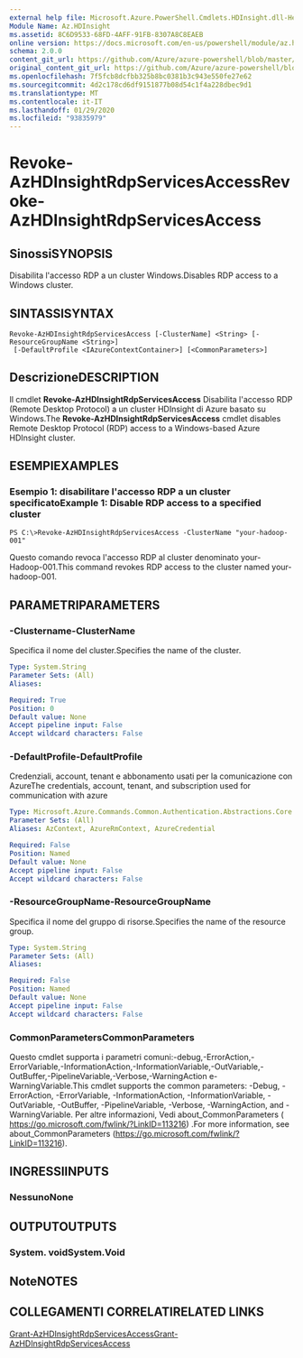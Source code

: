 ```yaml
---
external help file: Microsoft.Azure.PowerShell.Cmdlets.HDInsight.dll-Help.xml
Module Name: Az.HDInsight
ms.assetid: 8C6D9533-68FD-4AFF-91FB-8307A8C8EAEB
online version: https://docs.microsoft.com/en-us/powershell/module/az.hdinsight/revoke-azhdinsightrdpservicesaccess
schema: 2.0.0
content_git_url: https://github.com/Azure/azure-powershell/blob/master/src/HDInsight/HDInsight/help/Revoke-AzHDInsightRdpServicesAccess.md
original_content_git_url: https://github.com/Azure/azure-powershell/blob/master/src/HDInsight/HDInsight/help/Revoke-AzHDInsightRdpServicesAccess.md
ms.openlocfilehash: 7f5fcb8dcfbb325b8bc0381b3c943e550fe27e62
ms.sourcegitcommit: 4d2c178cd6df9151877b08d54c1f4a228dbec9d1
ms.translationtype: MT
ms.contentlocale: it-IT
ms.lasthandoff: 01/29/2020
ms.locfileid: "93835979"
---
```

# <span data-ttu-id="b7f6a-101">Revoke-AzHDInsightRdpServicesAccess</span><span class="sxs-lookup"><span data-stu-id="b7f6a-101">Revoke-AzHDInsightRdpServicesAccess</span></span>

## <span data-ttu-id="b7f6a-102">Sinossi</span><span class="sxs-lookup"><span data-stu-id="b7f6a-102">SYNOPSIS</span></span>
<span data-ttu-id="b7f6a-103">Disabilita l'accesso RDP a un cluster Windows.</span><span class="sxs-lookup"><span data-stu-id="b7f6a-103">Disables RDP access to a Windows cluster.</span></span>

## <span data-ttu-id="b7f6a-104">SINTASSI</span><span class="sxs-lookup"><span data-stu-id="b7f6a-104">SYNTAX</span></span>

```
Revoke-AzHDInsightRdpServicesAccess [-ClusterName] <String> [-ResourceGroupName <String>]
 [-DefaultProfile <IAzureContextContainer>] [<CommonParameters>]
```

## <span data-ttu-id="b7f6a-105">Descrizione</span><span class="sxs-lookup"><span data-stu-id="b7f6a-105">DESCRIPTION</span></span>
<span data-ttu-id="b7f6a-106">Il cmdlet **Revoke-AzHDInsightRdpServicesAccess** Disabilita l'accesso RDP (Remote Desktop Protocol) a un cluster HDInsight di Azure basato su Windows.</span><span class="sxs-lookup"><span data-stu-id="b7f6a-106">The **Revoke-AzHDInsightRdpServicesAccess** cmdlet disables Remote Desktop Protocol (RDP) access to a Windows-based Azure HDInsight cluster.</span></span>

## <span data-ttu-id="b7f6a-107">ESEMPI</span><span class="sxs-lookup"><span data-stu-id="b7f6a-107">EXAMPLES</span></span>

### <span data-ttu-id="b7f6a-108">Esempio 1: disabilitare l'accesso RDP a un cluster specificato</span><span class="sxs-lookup"><span data-stu-id="b7f6a-108">Example 1: Disable RDP access to a specified cluster</span></span>
```
PS C:\>Revoke-AzHDInsightRdpServicesAccess -ClusterName "your-hadoop-001"
```

<span data-ttu-id="b7f6a-109">Questo comando revoca l'accesso RDP al cluster denominato your-Hadoop-001.</span><span class="sxs-lookup"><span data-stu-id="b7f6a-109">This command revokes RDP access to the cluster named your-hadoop-001.</span></span>

## <span data-ttu-id="b7f6a-110">PARAMETRI</span><span class="sxs-lookup"><span data-stu-id="b7f6a-110">PARAMETERS</span></span>

### <span data-ttu-id="b7f6a-111">-Clustername</span><span class="sxs-lookup"><span data-stu-id="b7f6a-111">-ClusterName</span></span>
<span data-ttu-id="b7f6a-112">Specifica il nome del cluster.</span><span class="sxs-lookup"><span data-stu-id="b7f6a-112">Specifies the name of the cluster.</span></span>

```yaml
Type: System.String
Parameter Sets: (All)
Aliases:

Required: True
Position: 0
Default value: None
Accept pipeline input: False
Accept wildcard characters: False
```

### <span data-ttu-id="b7f6a-113">-DefaultProfile</span><span class="sxs-lookup"><span data-stu-id="b7f6a-113">-DefaultProfile</span></span>
<span data-ttu-id="b7f6a-114">Credenziali, account, tenant e abbonamento usati per la comunicazione con Azure</span><span class="sxs-lookup"><span data-stu-id="b7f6a-114">The credentials, account, tenant, and subscription used for communication with azure</span></span>

```yaml
Type: Microsoft.Azure.Commands.Common.Authentication.Abstractions.Core.IAzureContextContainer
Parameter Sets: (All)
Aliases: AzContext, AzureRmContext, AzureCredential

Required: False
Position: Named
Default value: None
Accept pipeline input: False
Accept wildcard characters: False
```

### <span data-ttu-id="b7f6a-115">-ResourceGroupName</span><span class="sxs-lookup"><span data-stu-id="b7f6a-115">-ResourceGroupName</span></span>
<span data-ttu-id="b7f6a-116">Specifica il nome del gruppo di risorse.</span><span class="sxs-lookup"><span data-stu-id="b7f6a-116">Specifies the name of the resource group.</span></span>

```yaml
Type: System.String
Parameter Sets: (All)
Aliases:

Required: False
Position: Named
Default value: None
Accept pipeline input: False
Accept wildcard characters: False
```

### <span data-ttu-id="b7f6a-117">CommonParameters</span><span class="sxs-lookup"><span data-stu-id="b7f6a-117">CommonParameters</span></span>
<span data-ttu-id="b7f6a-118">Questo cmdlet supporta i parametri comuni:-debug,-ErrorAction,-ErrorVariable,-InformationAction,-InformationVariable,-OutVariable,-OutBuffer,-PipelineVariable,-Verbose,-WarningAction e-WarningVariable.</span><span class="sxs-lookup"><span data-stu-id="b7f6a-118">This cmdlet supports the common parameters: -Debug, -ErrorAction, -ErrorVariable, -InformationAction, -InformationVariable, -OutVariable, -OutBuffer, -PipelineVariable, -Verbose, -WarningAction, and -WarningVariable.</span></span> <span data-ttu-id="b7f6a-119">Per altre informazioni, Vedi about_CommonParameters ( https://go.microsoft.com/fwlink/?LinkID=113216) .</span><span class="sxs-lookup"><span data-stu-id="b7f6a-119">For more information, see about_CommonParameters (https://go.microsoft.com/fwlink/?LinkID=113216).</span></span>

## <span data-ttu-id="b7f6a-120">INGRESSI</span><span class="sxs-lookup"><span data-stu-id="b7f6a-120">INPUTS</span></span>

### <span data-ttu-id="b7f6a-121">Nessuno</span><span class="sxs-lookup"><span data-stu-id="b7f6a-121">None</span></span>

## <span data-ttu-id="b7f6a-122">OUTPUT</span><span class="sxs-lookup"><span data-stu-id="b7f6a-122">OUTPUTS</span></span>

### <span data-ttu-id="b7f6a-123">System. void</span><span class="sxs-lookup"><span data-stu-id="b7f6a-123">System.Void</span></span>

## <span data-ttu-id="b7f6a-124">Note</span><span class="sxs-lookup"><span data-stu-id="b7f6a-124">NOTES</span></span>

## <span data-ttu-id="b7f6a-125">COLLEGAMENTI CORRELATI</span><span class="sxs-lookup"><span data-stu-id="b7f6a-125">RELATED LINKS</span></span>

[<span data-ttu-id="b7f6a-126">Grant-AzHDInsightRdpServicesAccess</span><span class="sxs-lookup"><span data-stu-id="b7f6a-126">Grant-AzHDInsightRdpServicesAccess</span></span>](./Grant-AzHDInsightRdpServicesAccess.md)


